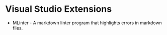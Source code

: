 # Visual Studio Extensions #

* MLinter - A markdown linter program that highlights errors in markdown files.
